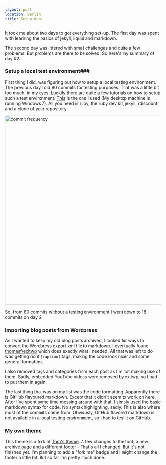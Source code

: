 ```yaml
---
layout: post
location: Berlin
title: Setup done
---
```

It took me about two days to get everything set-up. The first day was spent with learning the basics of jekyll, liquid and markdown. 

The second day was littered with small challenges and quite a few problems. But problems are there to be solved. So here's my summary of day #2:


### Setup a local test environment###
First thing I did, was figuring out how to setup a local testing environment. The previous day I did 80 commits for testing purposes. That was a little bit too much, in my eyes. Luckily there are quite a few tutorials on how to setup such a test environment. [This](http://blog.ntotten.com/2012/03/02/github-pages-with-jekyll-local-development-on-windows/) is the one I used (My desktop machine is running Windows 7). All you need is ruby, the ruby dev kit, jekyll, rdiscount and a clone of your repository.

<a href="http://i.imgur.com/7yyF0.png"><img src="http://i.imgur.com/7yyF0.png" width="610" alt="commit frequency" title="From 80 down to 18 commits." /></a>

So, from 80 commits without a testing environment I went down to 18 commits on day 2. 

### Importing blog posts from Wordpress ###
As I wanted to keep my old blog posts archived, I looked for ways to convert the Wordpress export xml file to markdown. I eventually found [thomasf/exitwp](https://github.com/thomasf/exitwp/) which does exactly what I needed. All that was left to do was getting rid if `[caption]` tags, making the code look nicer and some general formatting. 

I also removed tags and categories from each post as I'm not making use of them. Sadly, embedded YouTube videos were removed by exitwp, so I had to put them in again. 

The last thing that was on my list was the code formatting. Apparently there is [GitHub flavoured markdown](http://github.github.com/github-flavored-markdown/). Except that it didn't seem to work on here. After I've spent some time messing around with that, I simply used the basic markdown syntax for code. No syntax highlighting, sadly.
This is also where most of the commits came from. Obviously, GitHub flavored markdown is not available in a local testing environment, so I had to test it on GitHub.

### My own theme ###
This theme is a fork of [Tom's theme](http://themes.jekyllbootstrap.com/preview/tom/). A few changes to the font, a new archive page and a different footer - That's all I changed. But it's not finished yet. I'm planning to add a "fork me" badge and I might change the footer a little bit. But so far I'm pretty much done.
